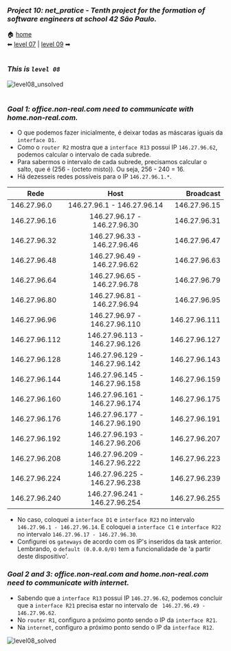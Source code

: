 ### _Project 10: net_pratice - Tenth project for the formation of software engineers at school 42 São Paulo._

🏠 [home](https://github.com/Vinicius-Santoro/42-formation-lvl2-10.net_pratice)<br>
⬅ [level 07](https://github.com/Vinicius-Santoro/42-formation-lvl2-10.net_pratice/blob/main/readmes/level07.md) | [level 09](https://github.com/Vinicius-Santoro/42-formation-lvl2-10.net_pratice/blob/main/readmes/level09.md) ➡
<h1></h1>

### _This is `level 08`_

![level08_unsolved](https://user-images.githubusercontent.com/83036509/200423727-d467da6d-83dc-467d-ab1a-c02f54429574.png)

<h1></h1>

### _Goal 1:  office.non-real.com need to communicate with home.non-real.com._
- O que podemos fazer inicialmente, é deixar todas as máscaras iguais da `interface D1`. 
- Como o `router R2` mostra que a `interface R13` possui IP `146.27.96.62`, podemos calcular o intervalo de cada subrede.
- Para sabermos o intervalo de cada subrede, precisamos calcular o salto, que é (256 - (octeto misto)). Ou seja, 256 - 240 = 16.
- Há dezesseis redes possíveis para o IP `146.27.96.1.*`.

<div align="center">
    
| Rede     |      Host     |  Broadcast |
|----------|:-------------:|------:|
| 146.27.96.0 |   146.27.96.1 - 146.27.96.14| 146.27.96.15
| 146.27.96.16| 146.27.96.17 - 146.27.96.30| 146.27.96.31
| 146.27.96.32| 146.27.96.33 - 146.27.96.46| 146.27.96.47
| 146.27.96.48| 146.27.96.49 - 146.27.96.62| 146.27.96.63
| 146.27.96.64| 146.27.96.65 - 146.27.96.78| 146.27.96.79
| 146.27.96.80| 146.27.96.81 - 146.27.96.94| 146.27.96.95
| 146.27.96.96| 146.27.96.97 - 146.27.96.110| 146.27.96.111
| 146.27.96.112| 146.27.96.113 - 146.27.96.126| 146.27.96.127
| 146.27.96.128| 146.27.96.129 - 146.27.96.142| 146.27.96.143
| 146.27.96.144| 146.27.96.145 - 146.27.96.158| 146.27.96.159
| 146.27.96.160| 146.27.96.161 - 146.27.96.174| 146.27.96.175
| 146.27.96.176| 146.27.96.177 - 146.27.96.190| 146.27.96.191
| 146.27.96.192| 146.27.96.193 - 146.27.96.206| 146.27.96.207
| 146.27.96.208| 146.27.96.209 - 146.27.96.222| 146.27.96.223
| 146.27.96.224| 146.27.96.225 - 146.27.96.238| 146.27.96.239
| 146.27.96.240| 146.27.96.241 - 146.27.96.254| 146.27.96.255

</div>

- No caso, coloquei a `interface D1` e `interface R23` no intervalo `146.27.96.1 - 146.27.96.14`. E coloquei a `interface C1` e `interface R22` no intervalo `146.27.96.17 - 146.27.96.30`.
- Configurei os `gateways` de acordo com os IP's inseridos da task anterior. Lembrando, o `default (0.0.0.0/0)` tem a funcionalidade de 'a partir deste dispositivo'.

### _Goal 2 and 3:  office.non-real.com and home.non-real.com need to communicate with internet._
- Sabendo que a `interface R13` possui IP `146.27.96.62`, podemos concluir que a `interface R21` precisa estar no intervalo de ` 146.27.96.49 - 146.27.96.62`.
- No `router R1`, configuro a próximo ponto sendo o IP  da `interface R21`.
- Na `internet`, configuro a próximo ponto sendo o IP  da `interface R12`.

![level08_solved](https://user-images.githubusercontent.com/83036509/200423453-0f2c4f51-325d-4f6d-bef8-dd4e519189ac.png)
